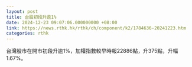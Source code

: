 ```yaml
---
layout: post
title: 台股初段升逾1%
date: 2024-12-23 09:07:06.000000000 +08:00
link: https://news.rthk.hk/rthk/ch/component/k2/1784636-20241223.htm
categories: rthk
---
```


台灣股市在開市初段升逾1%，加權指數較早時報22886點，升375點，升幅1.67%。
